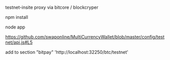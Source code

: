 testnet-insite proxy via bitcore / blockcryper

npm install

node app

https://github.com/swaponline/MultiCurrencyWallet/blob/master/config/testnet/api.js#L5

add to section "bitpay" 'http://localhost:32250/btc/testnet'
